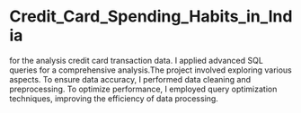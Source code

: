 # Credit_Card_Spending_Habits_in_India
for the analysis credit card transaction data. I applied advanced SQL queries for a comprehensive analysis.The project involved exploring various aspects. To ensure data accuracy, I performed data cleaning and preprocessing. To optimize performance, I employed query optimization techniques, improving the efficiency of data processing.

